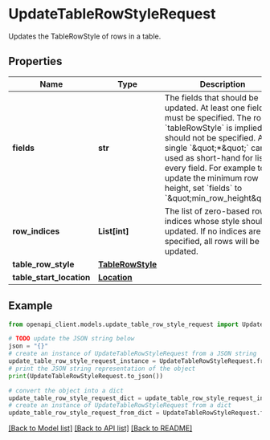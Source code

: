 # UpdateTableRowStyleRequest

Updates the TableRowStyle of rows in a table.

## Properties

Name | Type | Description | Notes
------------ | ------------- | ------------- | -------------
**fields** | **str** | The fields that should be updated. At least one field must be specified. The root &#x60;tableRowStyle&#x60; is implied and should not be specified. A single &#x60;\&quot;*\&quot;&#x60; can be used as short-hand for listing every field. For example to update the minimum row height, set &#x60;fields&#x60; to &#x60;\&quot;min_row_height\&quot;&#x60;. | [optional] 
**row_indices** | **List[int]** | The list of zero-based row indices whose style should be updated. If no indices are specified, all rows will be updated. | [optional] 
**table_row_style** | [**TableRowStyle**](TableRowStyle.md) |  | [optional] 
**table_start_location** | [**Location**](Location.md) |  | [optional] 

## Example

```python
from openapi_client.models.update_table_row_style_request import UpdateTableRowStyleRequest

# TODO update the JSON string below
json = "{}"
# create an instance of UpdateTableRowStyleRequest from a JSON string
update_table_row_style_request_instance = UpdateTableRowStyleRequest.from_json(json)
# print the JSON string representation of the object
print(UpdateTableRowStyleRequest.to_json())

# convert the object into a dict
update_table_row_style_request_dict = update_table_row_style_request_instance.to_dict()
# create an instance of UpdateTableRowStyleRequest from a dict
update_table_row_style_request_from_dict = UpdateTableRowStyleRequest.from_dict(update_table_row_style_request_dict)
```
[[Back to Model list]](../README.md#documentation-for-models) [[Back to API list]](../README.md#documentation-for-api-endpoints) [[Back to README]](../README.md)


